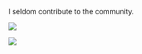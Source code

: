 I seldom contribute to the community.

![](https://github-readme-stats.vercel.app/api?username=sunarya-thito&show_icons=true&hide_title=false&include_all_commits=true&count_private=true&hide=[%22contribs%22]&theme=dracula)

![](https://github-readme-stats.vercel.app/api/top-langs/?username=sunarya-thito&langs_count=9b&hide=css&layout=compact&theme=dracula)

